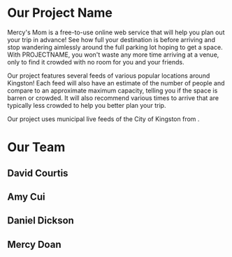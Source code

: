 # Our Project Name
Mercy's Mom is a free-to-use online web service that will help you plan out your trip in advance! See how full your destination is before arriving and stop wandering aimlessly around the full parking lot hoping to get a space. With PROJECTNAME, you won't waste any more time arriving at a venue, only to find it crowded with no room for you and your friends.

Our project features several feeds of various popular locations around Kingston! Each feed will also have an estimate of the number of people and compare to an approximate maximum capacity, telling you if the space is barren or crowded. It will also recommend various times to arrive that are typically less crowded to help you better plan your trip.

Our project uses municipal live feeds of the City of Kingston from <a href="https://www.cityofkingston.ca/explore/webcams"></a>.

# Our Team

## David Courtis

## Amy Cui

## Daniel Dickson

## Mercy Doan
